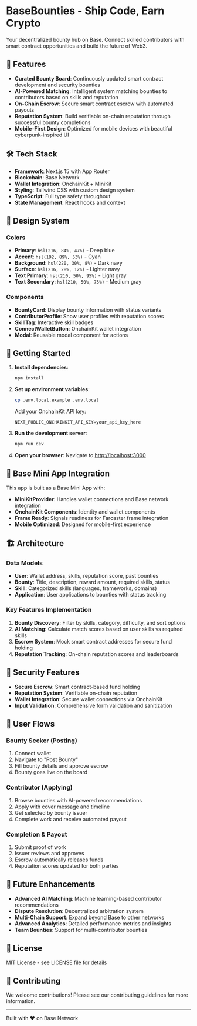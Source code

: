 # BaseBounties - Ship Code, Earn Crypto

Your decentralized bounty hub on Base. Connect skilled contributors with smart contract opportunities and build the future of Web3.

## 🚀 Features

- **Curated Bounty Board**: Continuously updated smart contract development and security bounties
- **AI-Powered Matching**: Intelligent system matching bounties to contributors based on skills and reputation
- **On-Chain Escrow**: Secure smart contract escrow with automated payouts
- **Reputation System**: Build verifiable on-chain reputation through successful bounty completions
- **Mobile-First Design**: Optimized for mobile devices with beautiful cyberpunk-inspired UI

## 🛠 Tech Stack

- **Framework**: Next.js 15 with App Router
- **Blockchain**: Base Network
- **Wallet Integration**: OnchainKit + MiniKit
- **Styling**: Tailwind CSS with custom design system
- **TypeScript**: Full type safety throughout
- **State Management**: React hooks and context

## 🎨 Design System

### Colors
- **Primary**: `hsl(216, 84%, 47%)` - Deep blue
- **Accent**: `hsl(192, 89%, 53%)` - Cyan
- **Background**: `hsl(220, 30%, 8%)` - Dark navy
- **Surface**: `hsl(216, 28%, 12%)` - Lighter navy
- **Text Primary**: `hsl(210, 50%, 95%)` - Light gray
- **Text Secondary**: `hsl(210, 50%, 75%)` - Medium gray

### Components
- **BountyCard**: Display bounty information with status variants
- **ContributorProfile**: Show user profiles with reputation scores
- **SkillTag**: Interactive skill badges
- **ConnectWalletButton**: OnchainKit wallet integration
- **Modal**: Reusable modal component for actions

## 🚀 Getting Started

1. **Install dependencies**:
   ```bash
   npm install
   ```

2. **Set up environment variables**:
   ```bash
   cp .env.local.example .env.local
   ```
   
   Add your OnchainKit API key:
   ```
   NEXT_PUBLIC_ONCHAINKIT_API_KEY=your_api_key_here
   ```

3. **Run the development server**:
   ```bash
   npm run dev
   ```

4. **Open your browser**:
   Navigate to [http://localhost:3000](http://localhost:3000)

## 📱 Base Mini App Integration

This app is built as a Base Mini App with:

- **MiniKitProvider**: Handles wallet connections and Base network integration
- **OnchainKit Components**: Identity and wallet components
- **Frame Ready**: Signals readiness for Farcaster frame integration
- **Mobile Optimized**: Designed for mobile-first experience

## 🏗 Architecture

### Data Models

- **User**: Wallet address, skills, reputation score, past bounties
- **Bounty**: Title, description, reward amount, required skills, status
- **Skill**: Categorized skills (languages, frameworks, domains)
- **Application**: User applications to bounties with status tracking

### Key Features Implementation

1. **Bounty Discovery**: Filter by skills, category, difficulty, and sort options
2. **AI Matching**: Calculate match scores based on user skills vs required skills
3. **Escrow System**: Mock smart contract addresses for secure fund holding
4. **Reputation Tracking**: On-chain reputation scores and leaderboards

## 🔐 Security Features

- **Secure Escrow**: Smart contract-based fund holding
- **Reputation System**: Verifiable on-chain reputation
- **Wallet Integration**: Secure wallet connections via OnchainKit
- **Input Validation**: Comprehensive form validation and sanitization

## 🎯 User Flows

### Bounty Seeker (Posting)
1. Connect wallet
2. Navigate to "Post Bounty"
3. Fill bounty details and approve escrow
4. Bounty goes live on the board

### Contributor (Applying)
1. Browse bounties with AI-powered recommendations
2. Apply with cover message and timeline
3. Get selected by bounty issuer
4. Complete work and receive automated payout

### Completion & Payout
1. Submit proof of work
2. Issuer reviews and approves
3. Escrow automatically releases funds
4. Reputation scores updated for both parties

## 🌟 Future Enhancements

- **Advanced AI Matching**: Machine learning-based contributor recommendations
- **Dispute Resolution**: Decentralized arbitration system
- **Multi-Chain Support**: Expand beyond Base to other networks
- **Advanced Analytics**: Detailed performance metrics and insights
- **Team Bounties**: Support for multi-contributor bounties

## 📄 License

MIT License - see LICENSE file for details

## 🤝 Contributing

We welcome contributions! Please see our contributing guidelines for more information.

---

Built with ❤️ on Base Network
